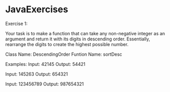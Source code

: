 # JavaExercises

Exercise 1: 

Your task is to make a function that can take any non-negative integer as an argument and return it with its digits in descending order. 
Essentially, rearrange the digits to create the highest possible number.

Class Name: DescendingOrder
Funtion Name: sortDesc

Examples:
Input: 42145 Output: 54421

Input: 145263 Output: 654321

Input: 123456789 Output: 987654321
